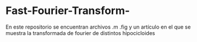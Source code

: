 # Fast-Fourier-Transform-
En este repositorio se encuentran archivos .m .fig y un artículo en el que se muestra la transformada de fourier de distintos hipocicloides
